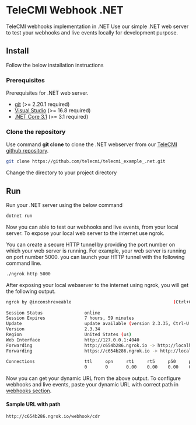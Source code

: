 ﻿
# TeleCMI Webhook .NET

TeleCMI webhooks implementation in .NET Use our simple .NET web server to test your webhooks and live events locally for development purpose.

## Install

Follow the below installation instructions

### Prerequisites

Prerequisites for .NET web server.

- <a href="https://git-scm.com/" target="_blank">git</a> (>= 2.20.1 required)
- <a href="https://visualstudio.microsoft.com/downloads/" target="_blank">Visual Studio</a> (>= 16.8 required)
- <a href="https://dotnet.microsoft.com/download/dotnet-core/3.1" target="_blank">.NET Core 3.1</a> (>= 3.1 required)


### Clone the repository

Use command __git clone__ to clone the .NET webserver from our <a href="https://github.com/telecmi/telecmi_example_.net" target="_blank">TeleCMI github repository</a>.

```bash
git clone https://github.com/telecmi/telecmi_example_.net.git
```

Change the directory to your project directory


## Run

Run your .NET server using the below command

```bash
dotnet run
```
Now you can able to test our webhooks and live events, from your local server. To expose your local web server to the internet use ngrok. 

You can create a secure HTTP tunnel by providing the port number on which your web server is running. For example, your web server is running on port number 5000. you can launch your HTTP tunnel with the following command line.

```bash
./ngrok http 5000
```

After exposing your local webserver to the internet using ngrok, you will get the following output.

```bash
ngrok by @inconshreveable                                       (Ctrl+C to quit)
                                                                                
Session Status                online                                            
Session Expires               7 hours, 59 minutes                               
Update                        update available (version 2.3.35, Ctrl-U to update
Version                       2.3.34                                            
Region                        United States (us)                                
Web Interface                 http://127.0.0.1:4040                             
Forwarding                    http://c654b286.ngrok.io -> http://localhost:5000 
Forwarding                    https://c654b286.ngrok.io -> http://localhost:5000
                                                                                
Connections                   ttl     opn     rt1     rt5     p50     p90       
                              0       0       0.00    0.00    0.00    0.00  
```
Now you can get your dynamic URL from the above output. To configure webhooks and live events, paste your dynamic URL with correct path in <a href="https://doc.telecmi.com/chub/docs/incoming-webhooks#where-to-place-your-web-server-url-" target="_blank">webhooks section</a>.

#### Sample URL with path
```
http://c654b286.ngrok.io/webhook/cdr
```

  
